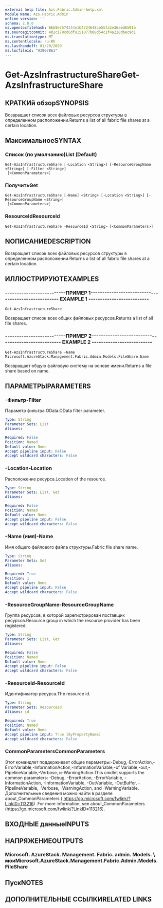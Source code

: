 ```yaml
---
external help file: Azs.Fabric.Admin-help.xml
Module Name: Azs.Fabric.Admin
online version: ''
schema: 2.0.0
ms.openlocfilehash: 86b9e7574344e1b4724648ce55fa2e36aed6591b
ms.sourcegitcommit: 4d2c178cd6df9151877b08d54c1f4a228dbec9d1
ms.translationtype: MT
ms.contentlocale: ru-RU
ms.lasthandoff: 01/29/2020
ms.locfileid: "93907861"
---
```

# <span data-ttu-id="6e395-101">Get-AzsInfrastructureShare</span><span class="sxs-lookup"><span data-stu-id="6e395-101">Get-AzsInfrastructureShare</span></span>

## <span data-ttu-id="6e395-102">КРАТКИй обзор</span><span class="sxs-lookup"><span data-stu-id="6e395-102">SYNOPSIS</span></span>
<span data-ttu-id="6e395-103">Возвращает список всех файловых ресурсов структуры в определенном расположении.</span><span class="sxs-lookup"><span data-stu-id="6e395-103">Returns a list of all fabric file shares at a certain location.</span></span>

## <span data-ttu-id="6e395-104">Максимальное</span><span class="sxs-lookup"><span data-stu-id="6e395-104">SYNTAX</span></span>

### <span data-ttu-id="6e395-105">Список (по умолчанию)</span><span class="sxs-lookup"><span data-stu-id="6e395-105">List (Default)</span></span>
```
Get-AzsInfrastructureShare [-Location <String>] [-ResourceGroupName <String>] [-Filter <String>]
 [<CommonParameters>]
```

### <span data-ttu-id="6e395-106">Получить</span><span class="sxs-lookup"><span data-stu-id="6e395-106">Get</span></span>
```
Get-AzsInfrastructureShare [-Name] <String> [-Location <String>] [-ResourceGroupName <String>]
 [<CommonParameters>]
```

### <span data-ttu-id="6e395-107">ResourceId</span><span class="sxs-lookup"><span data-stu-id="6e395-107">ResourceId</span></span>
```
Get-AzsInfrastructureShare -ResourceId <String> [<CommonParameters>]
```

## <span data-ttu-id="6e395-108">NОПИСАНИЕ</span><span class="sxs-lookup"><span data-stu-id="6e395-108">DESCRIPTION</span></span>
<span data-ttu-id="6e395-109">Возвращает список всех файловых ресурсов структуры в определенном расположении.</span><span class="sxs-lookup"><span data-stu-id="6e395-109">Returns a list of all fabric file shares at a certain location.</span></span>

## <span data-ttu-id="6e395-110">ИЛЛЮСТРИРУЮТ</span><span class="sxs-lookup"><span data-stu-id="6e395-110">EXAMPLES</span></span>

### <span data-ttu-id="6e395-111">--------------------------ПРИМЕР 1--------------------------</span><span class="sxs-lookup"><span data-stu-id="6e395-111">-------------------------- EXAMPLE 1 --------------------------</span></span>
```
Get-AzsInfrastructureShare
```

<span data-ttu-id="6e395-112">Возвращает список всех общих файловых ресурсов.</span><span class="sxs-lookup"><span data-stu-id="6e395-112">Returns a list of all file shares.</span></span>

### <span data-ttu-id="6e395-113">--------------------------ПРИМЕР 2--------------------------</span><span class="sxs-lookup"><span data-stu-id="6e395-113">-------------------------- EXAMPLE 2 --------------------------</span></span>
```
Get-AzsInfrastructureShare -Name Microsoft.AzureStack.Management.Fabric.Admin.Models.FileShare.Name
```

<span data-ttu-id="6e395-114">Возвращает общую файловую систему на основе имени.</span><span class="sxs-lookup"><span data-stu-id="6e395-114">Returns a file share based on name.</span></span>

## <span data-ttu-id="6e395-115">ПАРАМЕТРЫ</span><span class="sxs-lookup"><span data-stu-id="6e395-115">PARAMETERS</span></span>

### <span data-ttu-id="6e395-116">-Фильтр</span><span class="sxs-lookup"><span data-stu-id="6e395-116">-Filter</span></span>
<span data-ttu-id="6e395-117">Параметр фильтра OData.</span><span class="sxs-lookup"><span data-stu-id="6e395-117">OData filter parameter.</span></span>

```yaml
Type: String
Parameter Sets: List
Aliases: 

Required: False
Position: Named
Default value: None
Accept pipeline input: False
Accept wildcard characters: False
```

### <span data-ttu-id="6e395-118">-Location</span><span class="sxs-lookup"><span data-stu-id="6e395-118">-Location</span></span>
<span data-ttu-id="6e395-119">Расположение ресурса.</span><span class="sxs-lookup"><span data-stu-id="6e395-119">Location of the resource.</span></span>

```yaml
Type: String
Parameter Sets: List, Get
Aliases: 

Required: False
Position: Named
Default value: None
Accept pipeline input: False
Accept wildcard characters: False
```

### <span data-ttu-id="6e395-120">-Name (имя)</span><span class="sxs-lookup"><span data-stu-id="6e395-120">-Name</span></span>
<span data-ttu-id="6e395-121">Имя общего файлового файла структуры.</span><span class="sxs-lookup"><span data-stu-id="6e395-121">Fabric file share name.</span></span>

```yaml
Type: String
Parameter Sets: Get
Aliases: 

Required: True
Position: 1
Default value: None
Accept pipeline input: False
Accept wildcard characters: False
```

### <span data-ttu-id="6e395-122">-ResourceGroupName</span><span class="sxs-lookup"><span data-stu-id="6e395-122">-ResourceGroupName</span></span>
<span data-ttu-id="6e395-123">Группа ресурсов, в которой зарегистрирован поставщик ресурсов.</span><span class="sxs-lookup"><span data-stu-id="6e395-123">Resource group in which the resource provider has been registered.</span></span>

```yaml
Type: String
Parameter Sets: List, Get
Aliases: 

Required: False
Position: Named
Default value: None
Accept pipeline input: False
Accept wildcard characters: False
```

### <span data-ttu-id="6e395-124">-ResourceId</span><span class="sxs-lookup"><span data-stu-id="6e395-124">-ResourceId</span></span>
<span data-ttu-id="6e395-125">Идентификатор ресурса.</span><span class="sxs-lookup"><span data-stu-id="6e395-125">The resource id.</span></span>

```yaml
Type: String
Parameter Sets: ResourceId
Aliases: id

Required: True
Position: Named
Default value: None
Accept pipeline input: True (ByPropertyName)
Accept wildcard characters: False
```

### <span data-ttu-id="6e395-126">CommonParameters</span><span class="sxs-lookup"><span data-stu-id="6e395-126">CommonParameters</span></span>
<span data-ttu-id="6e395-127">Этот командлет поддерживает общие параметры:-Debug,-ErrorAction,-ErrorVariable,-InformationAction,-InformationVariable,-of Variable,-out,-PipelineVariable,-Verbose, и-WarningAction.</span><span class="sxs-lookup"><span data-stu-id="6e395-127">This cmdlet supports the common parameters: -Debug, -ErrorAction, -ErrorVariable, -InformationAction, -InformationVariable, -OutVariable, -OutBuffer, -PipelineVariable, -Verbose, -WarningAction, and -WarningVariable.</span></span> <span data-ttu-id="6e395-128">Дополнительные сведения можно найти в разделе about_CommonParameters ( https://go.microsoft.com/fwlink/?LinkID=113216) .</span><span class="sxs-lookup"><span data-stu-id="6e395-128">For more information, see about_CommonParameters (https://go.microsoft.com/fwlink/?LinkID=113216).</span></span>

## <span data-ttu-id="6e395-129">ВХОДНЫЕ данные</span><span class="sxs-lookup"><span data-stu-id="6e395-129">INPUTS</span></span>

## <span data-ttu-id="6e395-130">НАПРЯЖЕНИЕ</span><span class="sxs-lookup"><span data-stu-id="6e395-130">OUTPUTS</span></span>

### <span data-ttu-id="6e395-131">Microsoft. AzureStack. Management. Fabric. admin. Models. \ мои</span><span class="sxs-lookup"><span data-stu-id="6e395-131">Microsoft.AzureStack.Management.Fabric.Admin.Models.FileShare</span></span>

## <span data-ttu-id="6e395-132">Пуск</span><span class="sxs-lookup"><span data-stu-id="6e395-132">NOTES</span></span>

## <span data-ttu-id="6e395-133">ДОПОЛНИТЕЛЬНЫЕ ССЫЛКИ</span><span class="sxs-lookup"><span data-stu-id="6e395-133">RELATED LINKS</span></span>

